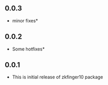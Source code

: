 ## 0.0.3

* minor fixes*

## 0.0.2

* Some hotfixes*

## 0.0.1

* This is initial release of zkfinger10 package